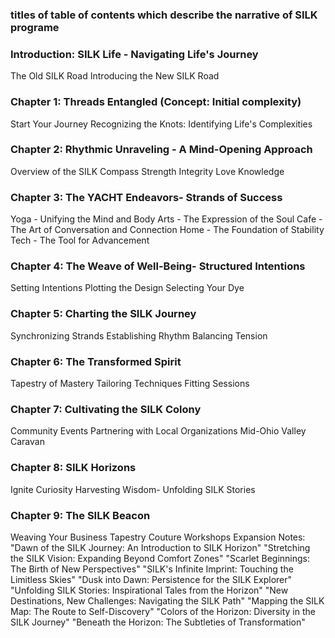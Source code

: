 ### titles of table of contents which describe the narrative of SILK programe 

### Introduction: SILK Life - Navigating Life's Journey
The Old SILK Road
Introducing the New SILK Road
### Chapter 1:   Threads Entangled (Concept: Initial complexity)

Start Your Journey
Recognizing the Knots: Identifying Life's Complexities
### Chapter 2: Rhythmic Unraveling - A Mind-Opening Approach
Overview of the SILK Compass
Strength
Integrity
Love
Knowledge
### Chapter 3: The YACHT Endeavors- Strands of Success
Yoga - Unifying the Mind and Body
Arts - The Expression of the Soul
Cafe - The Art of Conversation and Connection
Home - The Foundation of Stability
Tech - The Tool for Advancement
### Chapter 4: The Weave of Well-Being- Structured Intentions
Setting Intentions
Plotting the Design
Selecting Your Dye
### Chapter 5: Charting the SILK Journey
Synchronizing Strands
Establishing Rhythm
Balancing Tension
### Chapter 6: The Transformed Spirit
Tapestry of Mastery
Tailoring Techniques
Fitting Sessions
### Chapter 7: Cultivating the SILK Colony
Community Events
Partnering with Local Organizations
Mid-Ohio Valley Caravan
### Chapter 8: SILK Horizons
Ignite Curiosity
Harvesting Wisdom- Unfolding SILK Stories
### Chapter 9: The SILK Beacon
Weaving Your Business Tapestry
Couture Workshops Expansion
Notes:
"Dawn of the SILK Journey: An Introduction to SILK Horizon"
"Stretching the SILK Vision: Expanding Beyond Comfort Zones"
"Scarlet Beginnings: The Birth of New Perspectives"
"SILK's Infinite Imprint: Touching the Limitless Skies"
"Dusk into Dawn: Persistence for the SILK Explorer"
"Unfolding SILK Stories: Inspirational Tales from the Horizon"
"New Destinations, New Challenges: Navigating the SILK Path"
"Mapping the SILK Map: The Route to Self-Discovery"
"Colors of the Horizon: Diversity in the SILK Journey"
"Beneath the Horizon: The Subtleties of Transformation"
